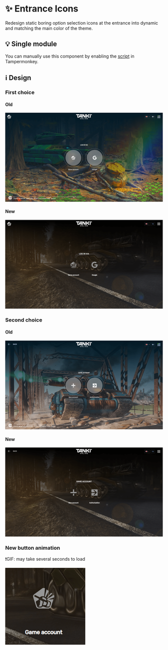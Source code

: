 # :sparkles: Entrance Icons

Redesign static boring option selection icons at the entrance into dynamic and matching the main color of the theme.

## :bulb: Single module

You can manually use this component by enabling the [script](https://github.com/OrakomoRi/Severitium/blob/main/src/Entrance/EntranceIcons/EntranceIcons.user.js?raw=true) in Tampermonkey.

## :information_source: Design

### First choice

#### Old

![](/images/entrance/old/buttons1.png)

#### New

![](/images/entrance/new/buttons1.png)

### Second choice

#### Old

![](/images/entrance/old/buttons2.png)

#### New

![](/images/entrance/new/buttons2.png)

### New button animation

❗GIF: may take several seconds to load

![](/images/entrance/new/button-animation.gif)